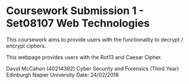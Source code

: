 # Coursework Submission 1 - Set08107 Web Technologies
This coursework aims to provide users with the functionality to decrypt / encrypt ciphers.

This webpage provides users with the Rot13 and Caesar Cipher. 

David McCahon (40214392)
Cyber Security and Forensics (Third Year)
Edinburgh Napier University
Date: 24/02/2018